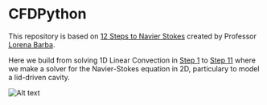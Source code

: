 # CFDPython

This repository is based on [12 Steps to Navier Stokes](https://github.com/barbagroup/CFDPython) created by Professor [Lorena Barba](http://lorenabarba.com/).

Here we build from solving 1D Linear Convection in [Step 1](/lessons/Step_1.ipynb) to [Step 11](/lessons/Step_11.ipynb) where we make a solver for the Navier-Stokes equation in 2D, particulary to model a lid-driven cavity.

![Alt text](/animations/2D_Cavity_Flow.gif "2D Cavity Flow")
